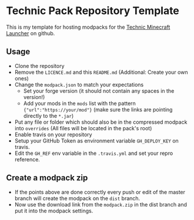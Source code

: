 # Technic Pack Repository Template

This is my template for hosting modpacks for the [Technic Minecraft Launcher](https://www.technicpack.net/) on github.

## Usage

* Clone the repository
* Remove the `LICENCE.md` and this `README.md` (Additional: Create your own ones)
* Change the `modpack.json` to match your expectations
    * Set your forge version (it should not contain any spaces in the version!)
    * Add your mods in the `mods` list with the pattern `{"url":"https://your/mod"}` (make sure the links are pointing directly to the `*.jar`)
* Put any file or folder which should also be in the compressed modpack into `overrides` (All files will be located in the pack's root)
* Enable travis on your repository
* Setup your GitHub Token as environment variable `GH_DEPLOY_KEY` on travis.
* Edit the `GH_REF` env variable in the `.travis.yml` and set your repro reference.

## Create a modpack zip

* If the points above are done correctly every push or edit of the master branch will create the modpack on the `dist` branch.
* Now use the download link from the `modpack.zip` in the dist branch and put it into the modpack settings.


